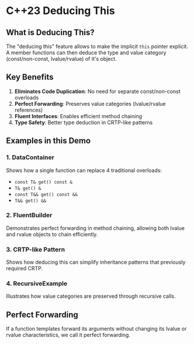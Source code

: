 # C++23 Deducing This

## What is Deducing This?

The "deducing this" feature allows to make the implicit `this` pointer explicit.
A member functions can then deduce the type and value category (const/non-const, lvalue/rvalue) of it's object.

## Key Benefits

1. **Eliminates Code Duplication**: No need for separate const/non-const overloads
2. **Perfect Forwarding**: Preserves value categories (lvalue/rvalue references)
3. **Fluent Interfaces**: Enables efficient method chaining
4. **Type Safety**: Better type deduction in CRTP-like patterns

## Examples in this Demo

### 1. DataContainer
Shows how a single function can replace 4 traditional overloads:
- `const T& get() const &`
- `T& get() &`
- `const T&& get() const &&`
- `T&& get() &&`

### 2. FluentBuilder
Demonstrates perfect forwarding in method chaining, allowing both lvalue and rvalue objects to chain efficiently.

### 3. CRTP-like Pattern
Shows how deducing this can simplify inheritance patterns that previously required CRTP.

### 4. RecursiveExample
Illustrates how value categories are preserved through recursive calls.

## Perfect Forwarding
If a function templates forward its arguments without changing its lvalue or rvalue characteristics, we call it perfect forwarding.
